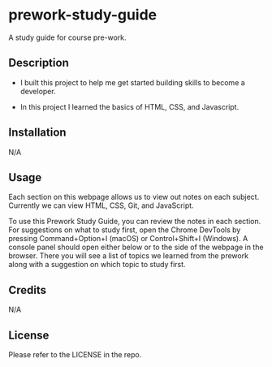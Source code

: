 # prework-study-guide

A study guide for course pre-work.

## Description

- I built this project to help me get started building skills to become a developer.

- In this project I learned the basics of HTML, CSS, and Javascript.

## Installation

N/A

## Usage

Each section on this webpage allows us to view out notes on each subject. Currently we can view HTML, CSS, Git, and JavaScript.

To use this Prework Study Guide, you can review the notes in each section. For suggestions on what to study first, open the Chrome DevTools by pressing Command+Option+I (macOS) or Control+Shift+I (Windows). A console panel should open either below or to the side of the webpage in the browser. There you will see a list of topics we learned from the prework along with a suggestion on which topic to study first.

## Credits

N/A

## License

Please refer to the LICENSE in the repo.
